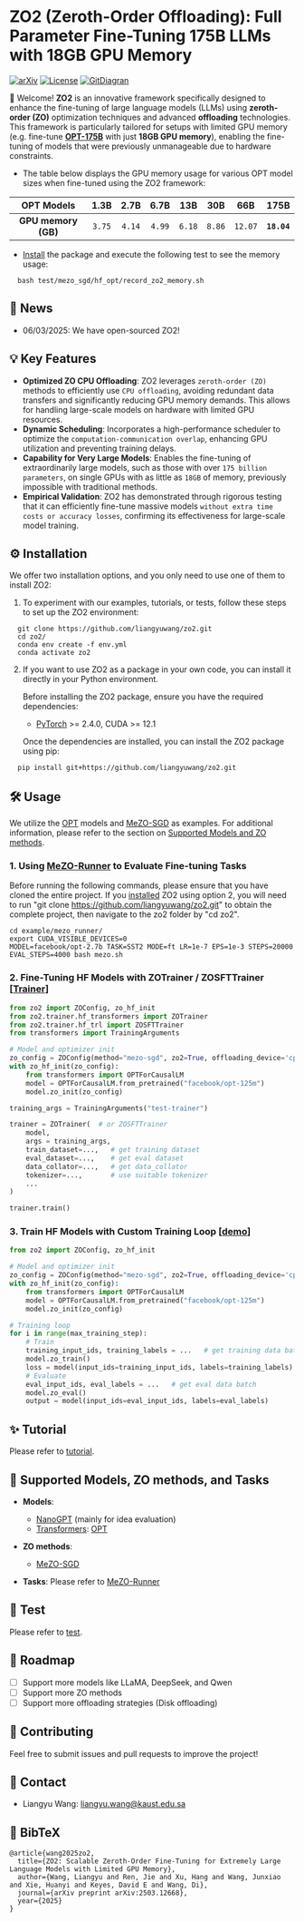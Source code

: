 # ZO2 (Zeroth-Order Offloading): Full Parameter Fine-Tuning 175B LLMs with 18GB GPU Memory

[![arXiv](https://img.shields.io/badge/Arxiv-2503.12668-b31b1b.svg?logo=arXiv)](https://arxiv.org/abs/2503.12668)
[![License](https://img.shields.io/badge/License-Apache%202.0-yellow)](https://github.com/liangyuwang/zo2/blob/main/LICENSE)
[![GitDiagran](https://img.shields.io/badge/Git-Diagram%20-blue)](https://gitdiagram.com/liangyuwang/zo2)
<!-- <a target="_blank" href="https://colab.research.google.com/github/liangyuwang/zo2/blob/main/tutorial/colab.ipynb">
  <img src="https://colab.research.google.com/assets/colab-badge.svg" alt="Open In Colab"/>
</a> -->

👋 Welcome! **ZO2** is an innovative framework specifically designed to enhance the fine-tuning of large language models (LLMs) using **zeroth-order (ZO)** optimization techniques and advanced **offloading** technologies. This framework is particularly tailored for setups with limited GPU memory (e.g. fine-tune **[OPT-175B](https://arxiv.org/abs/2205.01068)** with just **18GB GPU memory**), enabling the fine-tuning of models that were previously unmanageable due to hardware constraints.

- The table below displays the GPU memory usage for various OPT model sizes when fine-tuned using the ZO2 framework:

|        OPT Models        |   1.3B   |   2.7B   |   6.7B   |   13B   |   30B   |    66B    |        175B        |
| :-----------------------: | :------: | :------: | :------: | :------: | :------: | :-------: | :-----------------: |
| **GPU memory (GB)** | `3.75` | `4.14` | `4.99` | `6.18` | `8.86` | `12.07` | **`18.04`** |

- [Install](#️installation) the package and execute the following test to see the memory usage:

```shell
  bash test/mezo_sgd/hf_opt/record_zo2_memory.sh
```

## 📰 News

- 06/03/2025: We have open-sourced ZO2!

## 💡 Key Features

- **Optimized ZO CPU Offloading**: ZO2 leverages `zeroth-order (ZO)` methods to efficiently use `CPU offloading`, avoiding redundant data transfers and significantly reducing GPU memory demands. This allows for handling large-scale models on hardware with limited GPU resources.
- **Dynamic Scheduling**: Incorporates a high-performance scheduler to optimize the `computation-communication overlap`, enhancing GPU utilization and preventing training delays.
- **Capability for Very Large Models**: Enables the fine-tuning of extraordinarily large models, such as those with over `175 billion parameters`, on single GPUs with as little as `18GB` of memory, previously impossible with traditional methods.
- **Empirical Validation**: ZO2 has demonstrated through rigorous testing that it can efficiently fine-tune massive models `without extra time costs or accuracy losses`, confirming its effectiveness for large-scale model training.

## ⚙️ Installation

We offer two installation options, and you only need to use one of them to install ZO2:

1. To experiment with our examples, tutorials, or tests, follow these steps to set up the ZO2 environment:

```shell
  git clone https://github.com/liangyuwang/zo2.git
  cd zo2/
  conda env create -f env.yml
  conda activate zo2
```

2. If you want to use ZO2 as a package in your own code, you can install it directly in your Python environment.

    Before installing the ZO2 package, ensure you have the required dependencies:

    - [PyTorch](https://pytorch.org/get-started/locally/) >= 2.4.0, CUDA >= 12.1

    Once the dependencies are installed, you can install the ZO2 package using pip:

```shell
  pip install git+https://github.com/liangyuwang/zo2.git
```

## 🛠️ Usage

We utilize the [OPT](https://arxiv.org/abs/2205.01068) models and [MeZO-SGD](https://arxiv.org/abs/2305.17333) as examples. For additional information, please refer to the section on [Supported Models and ZO methods](#-supported-models-zo-methods-and-tasks-support).

### 1. Using [MeZO-Runner](example/mezo_runner/) to Evaluate Fine-tuning Tasks

Before running the following commands, please ensure that you have cloned the entire project. If you [installed](#️installation) ZO2 using option 2, you will need to run "git clone https://github.com/liangyuwang/zo2.git" to obtain the complete project, then navigate to the zo2 folder by "cd zo2".

```shell
cd example/mezo_runner/
export CUDA_VISIBLE_DEVICES=0
MODEL=facebook/opt-2.7b TASK=SST2 MODE=ft LR=1e-7 EPS=1e-3 STEPS=20000 EVAL_STEPS=4000 bash mezo.sh
```

### 2. Fine-Tuning HF Models with ZOTrainer / ZOSFTTrainer [[Trainer](./tutorial/huggingface.ipynb)]

```python
from zo2 import ZOConfig, zo_hf_init
from zo2.trainer.hf_transformers import ZOTrainer
from zo2.trainer.hf_trl import ZOSFTTrainer
from transformers import TrainingArguments

# Model and optimizer init
zo_config = ZOConfig(method="mezo-sgd", zo2=True, offloading_device='cpu', working_device='cuda', lr=1e-5)
with zo_hf_init(zo_config):
    from transformers import OPTForCausalLM
    model = OPTForCausalLM.from_pretrained("facebook/opt-125m")
    model.zo_init(zo_config)

training_args = TrainingArguments("test-trainer")

trainer = ZOTrainer(  # or ZOSFTTrainer
    model,
    args = training_args,
    train_dataset=...,   # get training dataset
    eval_dataset=...,    # get eval dataset
    data_collator=...,   # get data_collator
    tokenizer=...,       # use suitable tokenizer
    ...
)

trainer.train()
```

### 3. Train HF Models with Custom Training Loop [[demo](./tutorial/demo.ipynb)]

```python
from zo2 import ZOConfig, zo_hf_init

# Model and optimizer init
zo_config = ZOConfig(method="mezo-sgd", zo2=True, offloading_device='cpu', working_device='cuda', lr=1e-5)
with zo_hf_init(zo_config):
    from transformers import OPTForCausalLM
    model = OPTForCausalLM.from_pretrained("facebook/opt-125m")
    model.zo_init(zo_config)

# Training loop
for i in range(max_training_step):
    # Train
    training_input_ids, training_labels = ...   # get training data batch
    model.zo_train()
    loss = model(input_ids=training_input_ids, labels=training_labels)
    # Evaluate
    eval_input_ids, eval_labels = ...   # get eval data batch
    model.zo_eval()     
    output = model(input_ids=eval_input_ids, labels=eval_labels)
```

## ✨ Tutorial

Please refer to [tutorial](./tutorial/).

## 🤖 Supported Models, ZO methods, and Tasks

- **Models**:

  * [NanoGPT](https://github.com/karpathy/build-nanogpt/blob/master/train_gpt2.py)   (mainly for idea evaluation)
  * [Transformers](https://github.com/huggingface/transformers): [OPT](https://arxiv.org/abs/2205.01068)
- **ZO methods**:

  * [MeZO-SGD](https://arxiv.org/abs/2305.17333)
- **Tasks**: Please refer to [MeZO-Runner](example/mezo_runner/)

## 🧪 Test

Please refer to [test](./test/).

## 🧭 Roadmap

- [ ] Support more models like LLaMA, DeepSeek, and Qwen
- [ ] Support more ZO methods
- [ ] Support more offloading strategies (Disk offloading)

## 🚶 Contributing

Feel free to submit issues and pull requests to improve the project!

## 📲 Contact

* Liangyu Wang: liangyu.wang@kaust.edu.sa

## 📖 BibTeX

```
@article{wang2025zo2,
  title={ZO2: Scalable Zeroth-Order Fine-Tuning for Extremely Large Language Models with Limited GPU Memory},
  author={Wang, Liangyu and Ren, Jie and Xu, Hang and Wang, Junxiao and Xie, Huanyi and Keyes, David E and Wang, Di},
  journal={arXiv preprint arXiv:2503.12668},
  year={2025}
}
```
